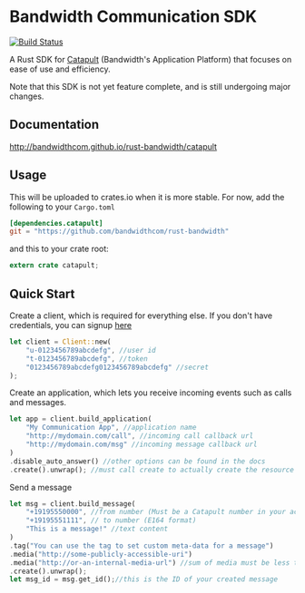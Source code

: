 Bandwidth Communication SDK
====
[![Build Status](https://travis-ci.org/bandwidthcom/rust-bandwidth.svg?branch=master)](https://travis-ci.org/bandwidthcom/rust-bandwidth)

A Rust SDK for [Catapult](http://ap.bandwidth.com/) (Bandwidth's Application Platform)
that focuses on ease of use and efficiency.

Note that this SDK is not yet feature complete, and is still undergoing major changes.

## Documentation

http://bandwidthcom.github.io/rust-bandwidth/catapult

## Usage

This will be uploaded to crates.io when it is more stable.
For now, add the following to your `Cargo.toml`

```toml
[dependencies.catapult]
git = "https://github.com/bandwidthcom/rust-bandwidth"
```

and this to your crate root:

```rust
extern crate catapult;
```

## Quick Start

Create a client, which is required for everything else.
If you don't have credentials, you can signup [here](https://catapult.inetwork.com/pages/signup.jsf)
```rust
let client = Client::new(
	"u-0123456789abcdefg", //user id
	"t-0123456789abcdefg", //token
	"0123456789abcdefg0123456789abcdefg" //secret
);
```

Create an application, which lets you receive incoming events such as calls and messages.
```rust
let app = client.build_application(
	"My Communication App", //application name
	"http://mydomain.com/call", //incoming call callback url
	"http://mydomain.com/msg" //incoming message callback url
)
.disable_auto_answer() //other options can be found in the docs
.create().unwrap(); //must call create to actually create the resource
```

Send a message
```rust
let msg = client.build_message(
	"+19195550000", //from number (Must be a Catapult number in your account)
	"+19195551111", // to number (E164 format)
	"This is a message!" //text content
)
.tag("You can use the tag to set custom meta-data for a message")
.media("http://some-publicly-accessible-uri")
.media("http://or-an-internal-media-url") //sum of media must be less than 2,000,000 bytes
.create().unwrap();
let msg_id = msg.get_id();//this is the ID of your created message
```

